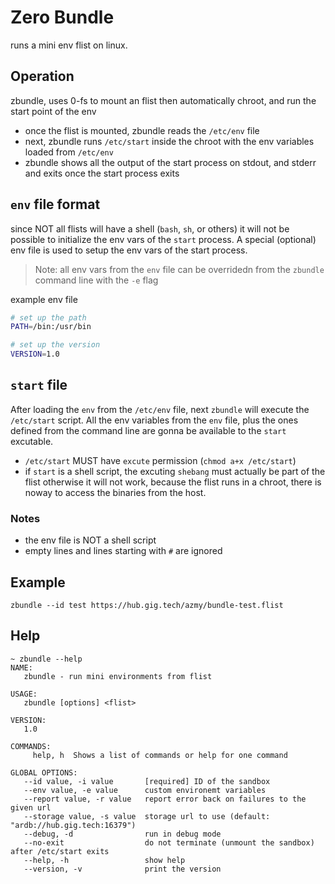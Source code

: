 # Zero Bundle
runs a mini env flist on linux.

## Operation
zbundle, uses 0-fs to mount an flist then automatically chroot, and run the start point of the env
- once the flist is mounted, zbundle reads the `/etc/env` file
- next, zbundle runs `/etc/start` inside the chroot with the env variables loaded from `/etc/env`
- zbundle shows all the output of the start process on stdout, and stderr and exits once the start process exits

## `env` file format
since NOT all flists will have a shell (`bash`, `sh`, or others) it will not be possible to initialize the
env vars of the `start` process. A special (optional) env file is used to setup the env vars of the start process.

> Note: all env vars from the `env` file can be overridedn from the `zbundle` command line with the `-e` flag

example env file
```bash
# set up the path
PATH=/bin:/usr/bin

# set up the version
VERSION=1.0
```

## `start` file
After loading the `env` from the `/etc/env` file, next `zbundle` will execute the `/etc/start` script.
All the env variables from the `env` file, plus the ones defined from the command line are gonna be available
to the `start` excutable.

- `/etc/start` MUST have `excute` permission (`chmod a+x /etc/start`)
- if `start` is a shell script, the excuting `shebang` must actually be part of the flist otherwise it will not work, because the flist
runs in a chroot, there is noway to access the binaries from the host.

### Notes
- the env file is NOT a shell script
- empty lines and lines starting with `#` are ignored

## Example
```
zbundle --id test https://hub.gig.tech/azmy/bundle-test.flist
```

## Help

```
~ zbundle --help
NAME:
   zbundle - run mini environments from flist

USAGE:
   zbundle [options] <flist>

VERSION:
   1.0

COMMANDS:
     help, h  Shows a list of commands or help for one command

GLOBAL OPTIONS:
   --id value, -i value       [required] ID of the sandbox
   --env value, -e value      custom environemt variables
   --report value, -r value   report error back on failures to the given url
   --storage value, -s value  storage url to use (default: "ardb://hub.gig.tech:16379")
   --debug, -d                run in debug mode
   --no-exit                  do not terminate (unmount the sandbox) after /etc/start exits
   --help, -h                 show help
   --version, -v              print the version
```